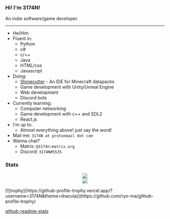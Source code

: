 ### Hi! I'm 3174N!

An indie software/game developer.

---

- He/Him
- Fluent in:
  - Python
  - c#
  - c/++
  - Java
  - HTML/css
  - Javascript
- Doing:
  - [Stonecutter](https://github.com/3174N/stonecutter-electron) - An IDE for Minecraft datapacks
  - Game development with Unity/Unreal Engine
  - Web development
  - Discord bots 
- Currently learning:
  - Computer networking
  - Game development with c++ and SDL2
  - React.js
- I'm up to:
  - Almost everything above! just say the word!
- Mail me: `3174N at protonmail dot com`
- Wanna chat? 
  - Matrix: `@3174n:matrix.org` 
  - Discord: `3174N#5535`

### Stats
<p align='center'>
<!--img src='https://github-readme-stats.vercel.app/api/wakatime?username=3174N&theme=dracula&v=2'-->
<img src='https://github-readme-stats.vercel.app/api?username=3174N&show_icons=true&theme=dracula'> <br />
<img src='https://github-readme-stats.vercel.app/api/top-langs/?username=3174N&layout=compact&langs_count=8&theme=dracula'> <br />
</p>
[![trophy](https://github-profile-trophy.vercel.app/?username=3174N&theme=dracula)](https://github.com/ryo-ma/github-profile-trophy)

[github-readme-stats](https://github.com/anuraghazra/github-readme-stats)
